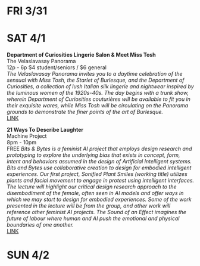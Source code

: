 # FRI 3/31

# SAT 4/1
**Department of Curiosities Lingerie Salon & Meet Miss Tosh**  
The Velaslavasay Panorama  
12p - 6p 
$4 student/seniors / $6 general  
*The Velaslavasay Panorama invites you to a daytime celebration of the sensual with Miss Tosh, the Starlet of Burlesque, and the Department of Curiosities, a collection of lush Italian silk lingerie and nightwear inspired by the luminous women of the 1920s-40s. The day begins with a trunk show, wherein Department of Curiosities couturières will be available to fit you in their exquisite wares, while Miss Tosh will be circulating on the Panorama grounds to demonstrate the finer points of the art of Burlesque.*  
[LINK](http://panoramaonview.org/events/department-curiosities-lingerie-salon-meet-miss-tosh)  

**21 Ways To Describe Laughter**  
Machine Project  
8pm - 10pm  
FREE
*Bits & Bytes is a feminist AI project that employs design research and prototyping to explore the underlying bias that exists in concept, form, intent and behaviors assumed in the design of Artificial Intelligent systems. Bits and Bytes use collaborative creation to design for embodied intelligent experiences. Our first project, Sonified Plant Smiles (working title) utilizes plants and facial movement to engage in protest using intelligent interfaces. The lecture will highlight our critical design research approach to the disembodiment of the female, often seen in AI models and offer ways in which we may start to design for embodied experiences. Some of the work presented in the lecture will be from the group, and other work will reference other feminist AI projects. The Sound of an Effect imagines the future of labour where human and AI push the emotional and physical boundaries of one another.*  
[LINK](http://machineproject.com/2017/events/21-ways-to-describe-laughter/)  

# SUN 4/2
